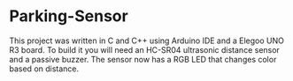 # Parking-Sensor
 This project was written in C and C++ using Arduino IDE and a Elegoo UNO R3 board. To build it you will need an HC-SR04 ultrasonic distance sensor and a passive buzzer. The sensor now has a RGB LED that changes color based on distance.
